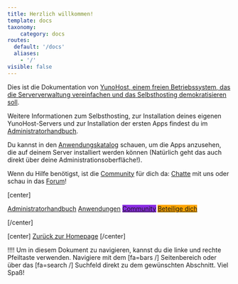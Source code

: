 ```yaml
---
title: Herzlich willkommen!
template: docs
taxonomy:
    category: docs
routes:
  default: '/docs'
  aliases:
    - '/'
visible: false
---
```


Dies ist die Dokumentation von [YunoHost, einem freien Betriebssystem, das die Serververwaltung vereinfachen und das Selbsthosting demokratisieren soll](/whatsyunohost).

Weitere Informationen zum Selbsthosting, zur Installation deines eigenen YunoHost-Servers und zur Installation der ersten Apps findest du im  [Administratorhandbuch](/admindoc).

Du kannst in den [Anwendungskatalog](/apps) schauen, um die Apps anzusehen, die auf deinem Server installiert werden können (Natürlich geht das auch direkt über deine Administrationsoberfläche!).

Wenn du Hilfe benötigst, ist die [Community](/community) für dich da: [Chatte](/chat_rooms) mit uns oder schau in das [Forum](/community/forum)!

[center]

<a href="/admindoc" class="btn btn-lg btn-primary inline"><i class="fa fa-cogs"></i> Administratorhandbuch</a>
<a href="/apps" class="btn btn-lg btn-success inline"><i class="fa fa-cubes"></i> Anwendungen</a>
<a href="/community" class="btn btn-lg btn-primary" style="background: blueviolet;border-color: blueviolet;"><i class="fa fa-users"></i> Community</a>
<a href="/contribute" style="background: orange; border-color: orange;" class="btn btn-lg btn-error"><i class="fa fa-heart"></i> Beteilige dich</a>

[/center]

[center]
<a href="https://yunohost.org/" class="btn btn-lg inline"><i class="fa fa-fw fa-arrow-left"></i> Zurück zur Homepage</a>
[/center]

!!!! Um in diesem Dokument zu navigieren, kannst du die linke und rechte Pfeiltaste verwenden. Navigiere mit dem [fa=bars /] Seitenbereich oder über das [fa=search /] Suchfeld direkt zu dem gewünschten Abschnitt. Viel Spaß!
